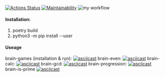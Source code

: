[![Actions Status](https://github.com/mickysmt/python-project-lvl1/workflows/hexlet-check/badge.svg)](https://github.com/mickysmt/python-project-lvl1/actions)
[![Maintainability](https://api.codeclimate.com/v1/badges/f671ae41099237363c0c/maintainability)](https://codeclimate.com/github/mickysmt/python-project-lvl1/maintainability)
![my workflow](https://github.com/mickysmt/python-project-lvl1/actions/workflows/pyci.yml/badge.svg)

#### Installation:
1. poetry build
2. python3 -m pip install --user

#### Useage
brain-games (installation & run):
[![asciicast](https://asciinema.org/a/449350.svg)](https://asciinema.org/a/449350)
brain-even:
[![asciicast](https://asciinema.org/a/449340.svg)](https://asciinema.org/a/449340)
brain-calc:
[![asciicast](https://asciinema.org/a/449349.svg)](https://asciinema.org/a/449349)
brain-gcd:
[![asciicast](https://asciinema.org/a/449347.svg)](https://asciinema.org/a/449347)
brain-progression:
[![asciicast](https://asciinema.org/a/449344.svg)](https://asciinema.org/a/449344)
brain-is-prime
[![asciicast](https://asciinema.org/a/449343.svg)](https://asciinema.org/a/449343)